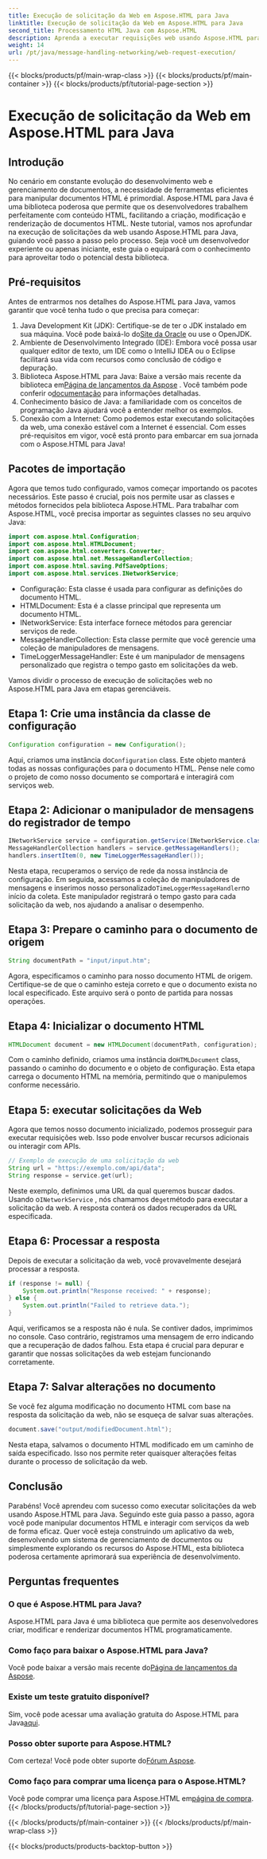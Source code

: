 ```yaml
---
title: Execução de solicitação da Web em Aspose.HTML para Java
linktitle: Execução de solicitação da Web em Aspose.HTML para Java
second_title: Processamento HTML Java com Aspose.HTML
description: Aprenda a executar requisições web usando Aspose.HTML para Java com este guia abrangente passo a passo. Melhore suas habilidades de gerenciamento de documentos HTML.
weight: 14
url: /pt/java/message-handling-networking/web-request-execution/
---
```


{{< blocks/products/pf/main-wrap-class >}}
{{< blocks/products/pf/main-container >}}
{{< blocks/products/pf/tutorial-page-section >}}

# Execução de solicitação da Web em Aspose.HTML para Java

## Introdução
No cenário em constante evolução do desenvolvimento web e gerenciamento de documentos, a necessidade de ferramentas eficientes para manipular documentos HTML é primordial. Aspose.HTML para Java é uma biblioteca poderosa que permite que os desenvolvedores trabalhem perfeitamente com conteúdo HTML, facilitando a criação, modificação e renderização de documentos HTML. Neste tutorial, vamos nos aprofundar na execução de solicitações da web usando Aspose.HTML para Java, guiando você passo a passo pelo processo. Seja você um desenvolvedor experiente ou apenas iniciante, este guia o equipará com o conhecimento para aproveitar todo o potencial desta biblioteca.
## Pré-requisitos
Antes de entrarmos nos detalhes do Aspose.HTML para Java, vamos garantir que você tenha tudo o que precisa para começar:
1.  Java Development Kit (JDK): Certifique-se de ter o JDK instalado em sua máquina. Você pode baixá-lo do[Site da Oracle](https://www.oracle.com/java/technologies/javase-jdk11-downloads.html) ou use o OpenJDK.
2. Ambiente de Desenvolvimento Integrado (IDE): Embora você possa usar qualquer editor de texto, um IDE como o IntelliJ IDEA ou o Eclipse facilitará sua vida com recursos como conclusão de código e depuração.
3.  Biblioteca Aspose.HTML para Java: Baixe a versão mais recente da biblioteca em[Página de lançamentos da Aspose](https://releases.aspose.com/html/java/) . Você também pode conferir o[documentação](https://reference.aspose.com/html/java/) para informações detalhadas.
4. Conhecimento básico de Java: a familiaridade com os conceitos de programação Java ajudará você a entender melhor os exemplos.
5. Conexão com a Internet: Como podemos estar executando solicitações da web, uma conexão estável com a Internet é essencial.
Com esses pré-requisitos em vigor, você está pronto para embarcar em sua jornada com o Aspose.HTML para Java!
## Pacotes de importação
Agora que temos tudo configurado, vamos começar importando os pacotes necessários. Este passo é crucial, pois nos permite usar as classes e métodos fornecidos pela biblioteca Aspose.HTML.
Para trabalhar com Aspose.HTML, você precisa importar as seguintes classes no seu arquivo Java:
```java
import com.aspose.html.Configuration;
import com.aspose.html.HTMLDocument;
import com.aspose.html.converters.Converter;
import com.aspose.html.net.MessageHandlerCollection;
import com.aspose.html.saving.PdfSaveOptions;
import com.aspose.html.services.INetworkService;
```

- Configuração: Esta classe é usada para configurar as definições do documento HTML.
- HTMLDocument: Esta é a classe principal que representa um documento HTML.
- INetworkService: Esta interface fornece métodos para gerenciar serviços de rede.
- MessageHandlerCollection: Esta classe permite que você gerencie uma coleção de manipuladores de mensagens.
- TimeLoggerMessageHandler: Este é um manipulador de mensagens personalizado que registra o tempo gasto em solicitações da web.

Vamos dividir o processo de execução de solicitações web no Aspose.HTML para Java em etapas gerenciáveis.
## Etapa 1: Crie uma instância da classe de configuração
```java
Configuration configuration = new Configuration();
```

 Aqui, criamos uma instância do`Configuration` class. Este objeto manterá todas as nossas configurações para o documento HTML. Pense nele como o projeto de como nosso documento se comportará e interagirá com serviços web.
## Etapa 2: Adicionar o manipulador de mensagens do registrador de tempo
```java
INetworkService service = configuration.getService(INetworkService.class);
MessageHandlerCollection handlers = service.getMessageHandlers();
handlers.insertItem(0, new TimeLoggerMessageHandler());
```

 Nesta etapa, recuperamos o serviço de rede da nossa instância de configuração. Em seguida, acessamos a coleção de manipuladores de mensagens e inserimos nosso personalizado`TimeLoggerMessageHandler`no início da coleta. Este manipulador registrará o tempo gasto para cada solicitação da web, nos ajudando a analisar o desempenho.
## Etapa 3: Prepare o caminho para o documento de origem
```java
String documentPath = "input/input.htm";
```

Agora, especificamos o caminho para nosso documento HTML de origem. Certifique-se de que o caminho esteja correto e que o documento exista no local especificado. Este arquivo será o ponto de partida para nossas operações.
## Etapa 4: Inicializar o documento HTML
```java
HTMLDocument document = new HTMLDocument(documentPath, configuration);
```

 Com o caminho definido, criamos uma instância do`HTMLDocument` class, passando o caminho do documento e o objeto de configuração. Esta etapa carrega o documento HTML na memória, permitindo que o manipulemos conforme necessário.
## Etapa 5: executar solicitações da Web
Agora que temos nosso documento inicializado, podemos prosseguir para executar requisições web. Isso pode envolver buscar recursos adicionais ou interagir com APIs.
```java
// Exemplo de execução de uma solicitação da web
String url = "https://exemplo.com/api/data";
String response = service.get(url);
```

 Neste exemplo, definimos uma URL da qual queremos buscar dados. Usando o`INetworkService` , nós chamamos de`get`método para executar a solicitação da web. A resposta conterá os dados recuperados da URL especificada.
## Etapa 6: Processar a resposta
Depois de executar a solicitação da web, você provavelmente desejará processar a resposta.
```java
if (response != null) {
    System.out.println("Response received: " + response);
} else {
    System.out.println("Failed to retrieve data.");
}
```
Aqui, verificamos se a resposta não é nula. Se contiver dados, imprimimos no console. Caso contrário, registramos uma mensagem de erro indicando que a recuperação de dados falhou. Esta etapa é crucial para depurar e garantir que nossas solicitações da web estejam funcionando corretamente.
## Etapa 7: Salvar alterações no documento
Se você fez alguma modificação no documento HTML com base na resposta da solicitação da web, não se esqueça de salvar suas alterações.
```java
document.save("output/modifiedDocument.html");
```

Nesta etapa, salvamos o documento HTML modificado em um caminho de saída especificado. Isso nos permite reter quaisquer alterações feitas durante o processo de solicitação da web.
## Conclusão
Parabéns! Você aprendeu com sucesso como executar solicitações da web usando Aspose.HTML para Java. Seguindo este guia passo a passo, agora você pode manipular documentos HTML e interagir com serviços da web de forma eficaz. Quer você esteja construindo um aplicativo da web, desenvolvendo um sistema de gerenciamento de documentos ou simplesmente explorando os recursos do Aspose.HTML, esta biblioteca poderosa certamente aprimorará sua experiência de desenvolvimento.
## Perguntas frequentes
### O que é Aspose.HTML para Java?
Aspose.HTML para Java é uma biblioteca que permite aos desenvolvedores criar, modificar e renderizar documentos HTML programaticamente.
### Como faço para baixar o Aspose.HTML para Java?
 Você pode baixar a versão mais recente do[Página de lançamentos da Aspose](https://releases.aspose.com/html/java/).
### Existe um teste gratuito disponível?
 Sim, você pode acessar uma avaliação gratuita do Aspose.HTML para Java[aqui](https://releases.aspose.com/).
### Posso obter suporte para Aspose.HTML?
 Com certeza! Você pode obter suporte do[Fórum Aspose](https://forum.aspose.com/c/html/29).
### Como faço para comprar uma licença para o Aspose.HTML?
 Você pode comprar uma licença para Aspose.HTML em[página de compra](https://purchase.aspose.com/buy).
{{< /blocks/products/pf/tutorial-page-section >}}

{{< /blocks/products/pf/main-container >}}
{{< /blocks/products/pf/main-wrap-class >}}

{{< blocks/products/products-backtop-button >}}
